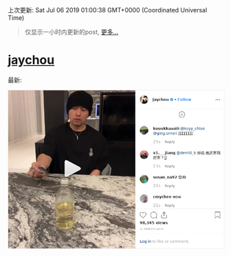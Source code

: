 
  
 上次更新: Sat Jul 06 2019 01:00:38 GMT+0000 (Coordinated Universal Time) 

 > 仅显示一小时内更新的post, [更多...](screenshots/)
  
# [jaychou](https://www.instagram.com/jaychou/)

最新:

    

![jaychou](screenshots/jaychou/latest.png?raw=true)

        
